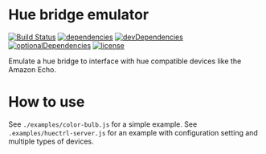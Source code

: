 # Hue bridge emulator

[![Build Status](https://travis-ci.org/tim-hellhake/hue-bridge-emulator.svg?branch=master)](https://travis-ci.org/tim-hellhake/hue-bridge-emulator)
[![dependencies](https://david-dm.org/tim-hellhake/hue-bridge-emulator.svg)](https://david-dm.org/tim-hellhake/hue-bridge-emulator)
[![devDependencies](https://david-dm.org/tim-hellhake/hue-bridge-emulator/dev-status.svg)](https://david-dm.org/tim-hellhake/hue-bridge-emulator?type=dev)
[![optionalDependencies](https://david-dm.org/tim-hellhake/hue-bridge-emulator/optional-status.svg)](https://david-dm.org/tim-hellhake/hue-bridge-emulator?type=optional)
[![license](https://img.shields.io/badge/license-MPL--2.0-blue.svg)](LICENSE)

Emulate a hue bridge to interface with hue compatible devices like the Amazon Echo.

# How to use
See `./examples/color-bulb.js` for a simple example.
See `.examples/huectrl-server.js` for an example with configuration setting and multiple types of devices.
